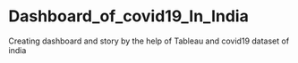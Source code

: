 # Dashboard_of_covid19_In_India
Creating dashboard and story by the help of Tableau and covid19 dataset of india 
